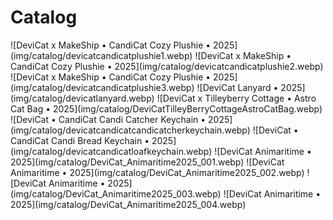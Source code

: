 # Catalog

<div id="art-gallery-items" class="paginated-gallery" markdown="1">
![DeviCat x MakeShip • CandiCat Cozy Plushie • 2025](img/catalog/devicatcandicatplushie1.webp)
![DeviCat x MakeShip • CandiCat Cozy Plushie • 2025](img/catalog/devicatcandicatplushie2.webp)
![DeviCat x MakeShip • CandiCat Cozy Plushie • 2025](img/catalog/devicatcandicatplushie3.webp)
![DeviCat Lanyard • 2025](img/catalog/devicatlanyard.webp)
![DeviCat x Tilleyberry Cottage • Astro Cat Bag • 2025](img/catalog/DeviCatTilleyBerryCottageAstroCatBag.webp)
![DeviCat • CandiCat Candi Catcher Keychain • 2025](img/catalog/devicatcandicatcandicatcherkeychain.webp)
![DeviCat • CandiCat Candi Bread Keychain • 2025](img/catalog/devicatcandicatloafkeychain.webp)
![DeviCat Animaritime • 2025](img/catalog/DeviCat_Animaritime2025_001.webp)
![DeviCat Animaritime • 2025](img/catalog/DeviCat_Animaritime2025_002.webp)
![DeviCat Animaritime • 2025](img/catalog/DeviCat_Animaritime2025_003.webp)
![DeviCat Animaritime • 2025](img/catalog/DeviCat_Animaritime2025_004.webp)
</div>
<div id="art-pagination-controls" class="pagination-controls"></div>
